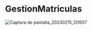 # GestionMatriculas

![Captura de pantalla_20230215_131657](https://user-images.githubusercontent.com/118362675/219025377-4dbfdab7-299f-4e6c-a57c-af45e22c6f04.png)
